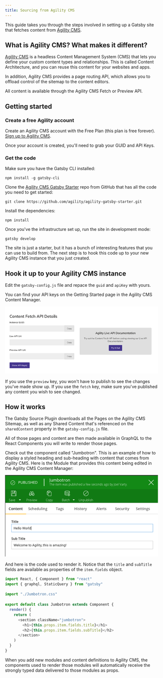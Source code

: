 ```yaml
---
title: Sourcing from Agility CMS
---
```


This guide takes you through the steps involved in setting up a Gatsby site that fetches content from [Agility CMS](https://agilitycms.com/).

## What is Agility CMS? What makes it different?

[Agility CMS](https://agilitycms.com/) is a headless Content Management System (CMS) that lets you define your custom content types and relationships. This is called Content Architecture, and you can reuse this content for your websites and apps.

In addition, Agility CMS provides a page routing API, which allows you to offload control of the sitemap to the content editors.

All content is available through the Agility CMS Fetch or Preview API.

## Getting started

### Create a free Agility account

Create an Agility CMS account with the Free Plan (this plan is free forever). [Sign up to Agility CMS](https://account.agilitycms.com/sign-up?product=agility-free).

Once your account is created, you'll need to grab your GUID and API Keys.

### Get the code

Make sure you have the Gatsby CLI installed:

```shell
npm install -g gatsby-cli
```

Clone the [Agility CMS Gatsby Starter](https://github.com/agility/agility-gatsby-starter) repo from GitHub that has all the code you need to get started:

```shell
git clone https://github.com/agility/agility-gatsby-starter.git
```

Install the dependencies:

```shell
npm install
```

Once you've the infrastructure set up, run the site in development mode:

```shell
gatsby develop
```

The site is just a starter, but it has a bunch of interesting features that you can use to build from. The next step is to hook this code up to your new Agility CMS instance that you just created.

## Hook it up to your Agility CMS instance

Edit the `gatsby-config.js` file and repace the `guid` and `apiKey` with yours.

You can find your API keys on the Getting Started page in the Agility CMS Content Manager.

![Agility CMS - Dashboard - API Keys](./images/agilitycms-api-keys.png)

If you use the `preview` key, you won't have to publish to see the changes you've made show up. If you use the `fetch` key, make sure you've published any content you wish to see changed.

## How it works

The Gatsby Source Plugin downloads all the Pages on the Agility CMS Sitemap, as well as any Shared Content that's referenced on the `sharedContent` property in the `gatsby-config.js` file.

All of those pages and content are then made available in GraphQL to the React Components you will write to render those pages.

Check out the component called "Jumbotron". This is an example of how to display a styled heading and sub-heading with content that comes from Agility CMS. Here is the Module that provides this content being edited in the Agility CMS Content Manager:

![Agility CMS - Example Module - Jumbotron](./images/agilitycms-jumbotron.png)

And here is the code used to render it. Notice that the `title` and `subTitle` fields are available as properties of the `item.fields` object.

```jsx:title=src/modules/Jumbotron.js
import React, { Component } from "react"
import { graphql, StaticQuery } from "gatsby"

import "./Jumbotron.css"

export default class Jumbotron extends Component {
  render() {
    return (
      <section className="jumbotron">
        <h1>{this.props.item.fields.title}</h1>
        <h2>{this.props.item.fields.subTitle}</h2>
      </section>
    )
  }
}
```

When you add new modules and content definitions to Agility CMS, the components used to render those modules will automatically receive the strongly typed data delivered to those modules as props.

